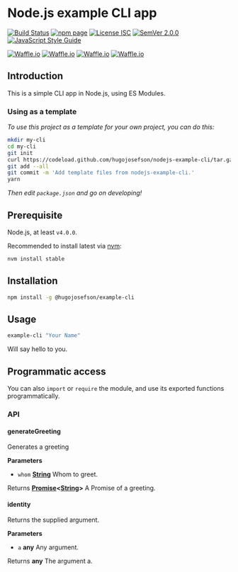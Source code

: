 # Node.js example CLI app

[![Build Status](https://travis-ci.org/hugojosefson/nodejs-example-cli.svg?branch=master)](https://travis-ci.org/hugojosefson/nodejs-example-cli)
[![npm page](https://img.shields.io/npm/v/@hugojosefson/example-cli.svg)](https://npmjs.com/package/@hugojosefson/example-cli)
[![License ISC](https://img.shields.io/npm/l/@hugojosefson/example-cli.svg)](https://tldrlegal.com/license/-isc-license)
[![SemVer 2.0.0](https://img.shields.io/badge/SemVer-2.0.0-lightgrey.svg)](http://semver.org/spec/v2.0.0.html)
[![JavaScript Style Guide](https://img.shields.io/badge/code_style-standard-brightgreen.svg)](https://standardjs.com)

[![Waffle.io](https://img.shields.io/waffle/label/hugojosefson/nodejs-example-cli/inbox.svg)](https://waffle.io/hugojosefson/nodejs-example-cli)
[![Waffle.io](https://img.shields.io/waffle/label/hugojosefson/nodejs-example-cli/to%20do.svg)](https://waffle.io/hugojosefson/nodejs-example-cli)
[![Waffle.io](https://img.shields.io/waffle/label/hugojosefson/nodejs-example-cli/in%20progress.svg)](https://waffle.io/hugojosefson/nodejs-example-cli)
[![Waffle.io](https://img.shields.io/waffle/label/hugojosefson/nodejs-example-cli/done.svg)](https://waffle.io/hugojosefson/nodejs-example-cli)

## Introduction

This is a simple CLI app in Node.js, using ES Modules.

### Using as a template

_To use this project as a template for your own project, you can do this:_

```bash
mkdir my-cli
cd my-cli
git init
curl https://codeload.github.com/hugojosefson/nodejs-example-cli/tar.gz/master | tar xzv --strip-components=1
git add --all
git commit -m 'Add template files from nodejs-example-cli.'
yarn
```

_Then edit `package.json` and go on developing!_

## Prerequisite

Node.js, at least `v4.0.0`.

Recommended to install latest via [nvm](https://github.com/creationix/nvm#readme):

```bash
nvm install stable
```

## Installation

```bash
npm install -g @hugojosefson/example-cli
```

## Usage

```bash
example-cli "Your Name"
```

Will say hello to you.

## Programmatic access

You can also `import` or `require` the module, and use its exported functions programmatically.

### API

<!-- Generated by documentation.js. Update this documentation by updating the source code. -->

#### generateGreeting

Generates a greeting

**Parameters**

-   `whom` **[String](https://developer.mozilla.org/en-US/docs/Web/JavaScript/Reference/Global_Objects/String)** Whom to greet.

Returns **[Promise](https://developer.mozilla.org/en-US/docs/Web/JavaScript/Reference/Global_Objects/Promise)&lt;[String](https://developer.mozilla.org/en-US/docs/Web/JavaScript/Reference/Global_Objects/String)>** A Promise of a greeting.

#### identity

Returns the supplied argument.

**Parameters**

-   `a` **any** Any argument.

Returns **any** The argument a.
